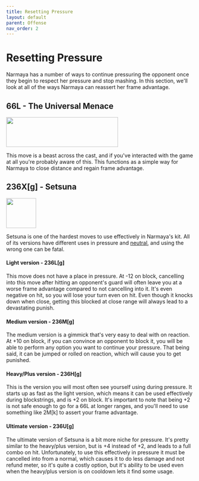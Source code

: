 ```yaml
---
title: Resetting Pressure
layout: default
parent: Offense
nav_order: 2
---
```


# Resetting Pressure

Narmaya has a number of ways to continue pressuring the opponent once they begin to respect her pressure and stop mashing. In this section, we'll look at all of the ways Narmaya can reassert her frame advantage.

## 66L - The Universal Menace
<img src="{{site.baseurl}}/assets/66L.png" width="300" height="80">

This move is a beast across the cast, and if you've interacted with the game at all you're probably aware of this. This functions as a simple way for Narmaya to close distance and regain frame advantage.

## 236X[g] - Setsuna
<img src="{{site.baseurl}}/assets/236Xg.png" height="80">

Setsuna is one of the hardest moves to use effectively in Narmaya's kit. All of its versions have different uses in pressure and [neutral]({{site.baseurl}}/neutral/), and using the wrong one can be fatal.

#### Light version - 236L[g]
This move does not have a place in pressure. At -12 on block, cancelling into this move after hitting an opponent's guard will often leave you at a worse frame advantage compared to not cancelling into it. It's even negative on hit, so you will lose your turn even on hit. Even though it knocks down when close, getting this blocked at close range will always lead to a devastating punish.

#### Medium version - 236M[g]
The medium version is a gimmick that's very easy to deal with on reaction. At +10 on block, if you can convince an opponent to block it, you will be able to perform any option you want to continue your pressure. That being said, it can be jumped or rolled on reaction, which will cause you to get punished.

#### Heavy/Plus version - 236H[g]
This is the version you will most often see yourself using during pressure. It starts up as fast as the light version, which means it can be used effectively during blockstrings, and is +2 on block. It's important to note that being +2 is not safe enough to go for a 66L at longer ranges, and you'll need to use something like 2M[k] to assert your frame advantage.

#### Ultimate version - 236U[g]
The ultimate version of Setsuna is a bit more niche for pressure. It's pretty similar to the heavy/plus version, but is +4 instead of +2, and leads to a full combo on hit. Unfortunately, to use this effectively in pressure it must be cancelled into from a normal, which causes it to do less damage and not refund meter, so it's quite a costly option, but it's ability to be used even when the heavy/plus version is on cooldown lets it find some usage.